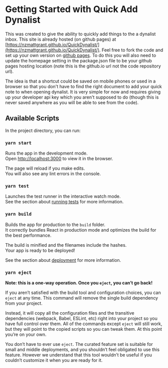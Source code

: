 # Getting Started with Quick Add Dynalist

This was created to give the ability to quickly add things to the a dynalist inbox. This site is already hosted (on github pages) at 
[https://nzmattgrant.github.io/QuickDynalist/](https://nzmattgrant.github.io/QuickDynalist/). Feel free to fork the code and set up your own version on [github pages](https://pages.github.com/). To do this you will also need to update the homepage setting in the package.json file to be your github pages hosting location (note this is the github.io url not the code repository url).

The idea is that a shortcut could be saved on mobile phones or used in a browser so that you don't have to find the right document to add your quick note to when opening dynalist. It is very simple for now and requires giving up your developer api key which you aren't supposed to do (though this is never saved anywhere as you will be able to see from the code).

## Available Scripts

In the project directory, you can run:

### `yarn start`

Runs the app in the development mode.\
Open [http://localhost:3000](http://localhost:3000) to view it in the browser.

The page will reload if you make edits.\
You will also see any lint errors in the console.

### `yarn test`

Launches the test runner in the interactive watch mode.\
See the section about [running tests](https://facebook.github.io/create-react-app/docs/running-tests) for more information.

### `yarn build`

Builds the app for production to the `build` folder.\
It correctly bundles React in production mode and optimizes the build for the best performance.

The build is minified and the filenames include the hashes.\
Your app is ready to be deployed!

See the section about [deployment](https://facebook.github.io/create-react-app/docs/deployment) for more information.

### `yarn eject`

**Note: this is a one-way operation. Once you `eject`, you can’t go back!**

If you aren’t satisfied with the build tool and configuration choices, you can `eject` at any time. This command will remove the single build dependency from your project.

Instead, it will copy all the configuration files and the transitive dependencies (webpack, Babel, ESLint, etc) right into your project so you have full control over them. All of the commands except `eject` will still work, but they will point to the copied scripts so you can tweak them. At this point you’re on your own.

You don’t have to ever use `eject`. The curated feature set is suitable for small and middle deployments, and you shouldn’t feel obligated to use this feature. However we understand that this tool wouldn’t be useful if you couldn’t customize it when you are ready for it.